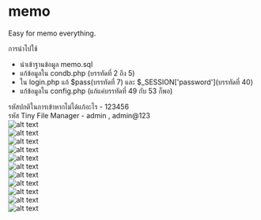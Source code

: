 # memo
Easy for memo everything.

การนำไปใช้
- นำเข้าฐานข้อมูล memo.sql
- แก้ข้อมูลใน condb.php (บรรทัดที่ 2 ถึง 5)
- ใน login.php แก้ $pass(บรรทัดที่ 7) และ $_SESSION['password'](บรรทัดที่ 40)
- แก้ข้อมูลใน config.php (แก้แค่บรรทัดที่ 49 กับ 53 ก็พอ)

รหัสปกติในการเข้าหากไม่ได้แก้อะไร - 123456
<br>
รหัส Tiny File Manager - admin , admin@123
<br>
![alt text](https://catgg.net/github/memo/memo1.jpg)<br>
![alt text](https://catgg.net/github/memo/memo2.jpg)<br>
![alt text](https://catgg.net/github/memo/memo3.jpg)<br>
![alt text](https://catgg.net/github/memo/memo4.jpg)<br>
![alt text](https://catgg.net/github/memo/memo5.jpg)<br>
![alt text](https://catgg.net/github/memo/memo6.jpg)<br>
![alt text](https://catgg.net/github/memo/memo7.jpg)<br>
![alt text](https://catgg.net/github/memo/memo8.jpg)<br>
![alt text](https://catgg.net/github/memo/memo9.jpg)<br>
![alt text](https://catgg.net/github/memo/memo10.jpg)<br>
![alt text](https://catgg.net/github/memo/memo11.jpg)
